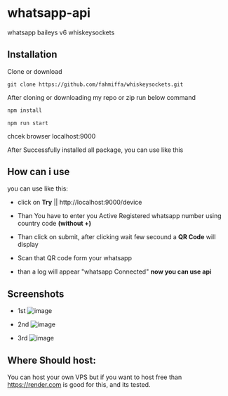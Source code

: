# whatsapp-api

whatsapp baileys v6 whiskeysockets

## Installation
Clone or download
```
git clone https://github.com/fahmiffa/whiskeysockets.git
```

After cloning or downloading my repo or zip
run below command

```bash
npm install
```

```
npm run start
```


chcek browser localhost:9000

After Successfully installed all package, you can use like this 

## How can i use
you can use like this:

- click on **Try** || http://localhost:9000/device
 
- Than You have to enter you Active Registered whatsapp number using country code **(without +)**

- Than click on submit, after clicking wait few secound a **QR Code** will display

- Scan that QR code form your whatsapp

- than a log will appear "whatsapp Connected" **now you can use api**
## Screenshots
- 1st
![image](https://github.com/fahmiffa/whiskeysockets/assets/49394996/6cb91e70-e216-40f8-8e44-f09b06241635)

- 2nd 
![image](https://github.com/fahmiffa/whiskeysockets/assets/49394996/a4ee1a91-bb55-403d-874d-e652ef4c13aa)

- 3rd 
![image](https://github.com/fahmiffa/whiskeysockets/assets/49394996/f322e9f4-a18e-47dc-b8fa-467c389426c6)


## Where Should host:
 You can host your own VPS but if you want to host free than https://render.com is good for this, and its tested.